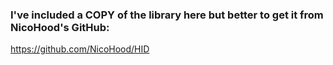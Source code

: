 ### I've included a **COPY** of the library here but better to get it from NicoHood's GitHub:
https://github.com/NicoHood/HID

